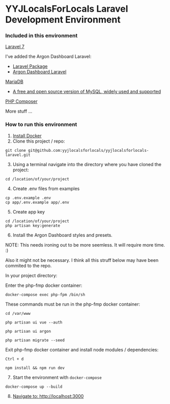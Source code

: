 # YYJLocalsForLocals Laravel Development Environment

### Included in this environment

[Laravel 7](https://laravel.com/docs/7.x)

I've added the Argon Dashboard Laravel:
- [Laravel Package](https://github.com/laravel-frontend-presets/argon)
- [Argon Dashboard Laravel](https://www.creative-tim.com/product/argon-dashboard-laravel)

[MariaDB](https://mariadb.org/)
- [A free and open source version of MySQL, widely used and supported](https://en.wikipedia.org/wiki/MariaDB)

[PHP Composer](https://getcomposer.org/)

More stuff ...

### How to run this environment

1. [Install Docker](https://www.docker.com/get-started)
2. Clone this project / repo:
```
git clone git@github.com:yyjlocalsforlocals/yyjlocalsforlocals-laravel.git
```
3. Using a terminal navigate into the directory where you have cloned the project:
```
cd /location/of/your/project
```
4. Create .env files from examples 
```
cp .env.example .env
cp app/.env.example app/.env 
```
5. Create app key
```
cd /location/of/your/project
php artisan key:generate
```
6. Install the Argon Dashboard styles and presets. 

NOTE: This needs ironing out to be more seemless. It will require more time. :) 

Also it might not be necessary. I think all this struff below may have been commited to the repo.

In your project directory:

Enter the php-fmp docker container:

```
docker-compose exec php-fpm /bin/sh
```

These commands must be run in the php-fmp docker container:
```
cd /var/www

php artisan ui vue --auth

php artisan ui argon

php artisan migrate --seed
```

Exit php-fmp docker container and install node modules / dependencies:
```
Ctrl + d

npm install && npm run dev
```

7. Start the environment with `docker-compose`
```
docker-compose up --build
```

8. [Navigate to: http://localhost:3000](http://localhost:3000)